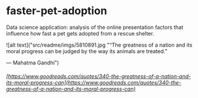 # faster-pet-adoption

Data science application: analysis of the online presentation factors that influence how fast a pet gets adopted from a rescue shelter.

![alt text]("src/readme/imgs/5810891.jpg "“The greatness of a nation and its moral progress can be judged by the way its animals are treated.”

― Mahatma Gandhi")

###### [https://www.goodreads.com/quotes/340-the-greatness-of-a-nation-and-its-moral-progress-can](https://www.goodreads.com/quotes/340-the-greatness-of-a-nation-and-its-moral-progress-can)
